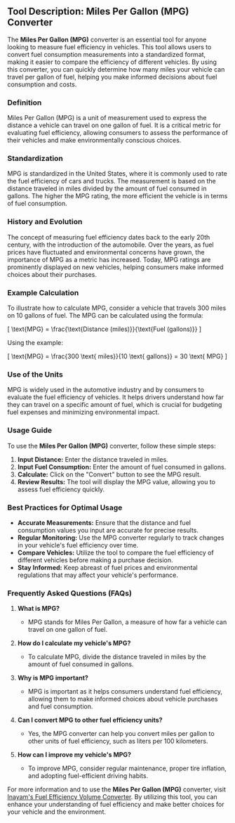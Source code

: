 ## Tool Description: Miles Per Gallon (MPG) Converter

The **Miles Per Gallon (MPG)** converter is an essential tool for anyone looking to measure fuel efficiency in vehicles. This tool allows users to convert fuel consumption measurements into a standardized format, making it easier to compare the efficiency of different vehicles. By using this converter, you can quickly determine how many miles your vehicle can travel per gallon of fuel, helping you make informed decisions about fuel consumption and costs.

### Definition

Miles Per Gallon (MPG) is a unit of measurement used to express the distance a vehicle can travel on one gallon of fuel. It is a critical metric for evaluating fuel efficiency, allowing consumers to assess the performance of their vehicles and make environmentally conscious choices.

### Standardization

MPG is standardized in the United States, where it is commonly used to rate the fuel efficiency of cars and trucks. The measurement is based on the distance traveled in miles divided by the amount of fuel consumed in gallons. The higher the MPG rating, the more efficient the vehicle is in terms of fuel consumption.

### History and Evolution

The concept of measuring fuel efficiency dates back to the early 20th century, with the introduction of the automobile. Over the years, as fuel prices have fluctuated and environmental concerns have grown, the importance of MPG as a metric has increased. Today, MPG ratings are prominently displayed on new vehicles, helping consumers make informed choices about their purchases.

### Example Calculation

To illustrate how to calculate MPG, consider a vehicle that travels 300 miles on 10 gallons of fuel. The MPG can be calculated using the formula:

\[ \text{MPG} = \frac{\text{Distance (miles)}}{\text{Fuel (gallons)}} \]

Using the example:

\[ \text{MPG} = \frac{300 \text{ miles}}{10 \text{ gallons}} = 30 \text{ MPG} \]

### Use of the Units

MPG is widely used in the automotive industry and by consumers to evaluate the fuel efficiency of vehicles. It helps drivers understand how far they can travel on a specific amount of fuel, which is crucial for budgeting fuel expenses and minimizing environmental impact.

### Usage Guide

To use the **Miles Per Gallon (MPG)** converter, follow these simple steps:

1. **Input Distance:** Enter the distance traveled in miles.
2. **Input Fuel Consumption:** Enter the amount of fuel consumed in gallons.
3. **Calculate:** Click on the "Convert" button to see the MPG result.
4. **Review Results:** The tool will display the MPG value, allowing you to assess fuel efficiency quickly.

### Best Practices for Optimal Usage

- **Accurate Measurements:** Ensure that the distance and fuel consumption values you input are accurate for precise results.
- **Regular Monitoring:** Use the MPG converter regularly to track changes in your vehicle's fuel efficiency over time.
- **Compare Vehicles:** Utilize the tool to compare the fuel efficiency of different vehicles before making a purchase decision.
- **Stay Informed:** Keep abreast of fuel prices and environmental regulations that may affect your vehicle's performance.

### Frequently Asked Questions (FAQs)

1. **What is MPG?**
   - MPG stands for Miles Per Gallon, a measure of how far a vehicle can travel on one gallon of fuel.

2. **How do I calculate my vehicle's MPG?**
   - To calculate MPG, divide the distance traveled in miles by the amount of fuel consumed in gallons.

3. **Why is MPG important?**
   - MPG is important as it helps consumers understand fuel efficiency, allowing them to make informed choices about vehicle purchases and fuel consumption.

4. **Can I convert MPG to other fuel efficiency units?**
   - Yes, the MPG converter can help you convert miles per gallon to other units of fuel efficiency, such as liters per 100 kilometers.

5. **How can I improve my vehicle's MPG?**
   - To improve MPG, consider regular maintenance, proper tire inflation, and adopting fuel-efficient driving habits.

For more information and to use the **Miles Per Gallon (MPG)** converter, visit [Inayam's Fuel Efficiency Volume Converter](https://www.inayam.co/unit-converter/fuel_efficiency_volume). By utilizing this tool, you can enhance your understanding of fuel efficiency and make better choices for your vehicle and the environment.